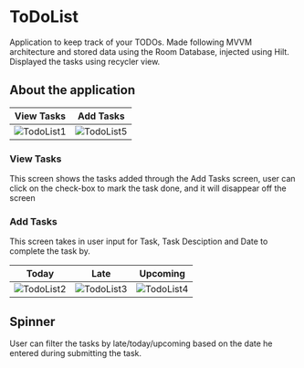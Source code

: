 # ToDoList
Application to keep track of your TODOs. Made following MVVM architecture and stored data using the Room Database, injected using Hilt. Displayed the tasks using recycler view.

## About the application
|View Tasks|Add Tasks|
|---|---|
|![TodoList1](https://user-images.githubusercontent.com/55213645/115461799-7852c480-a247-11eb-865e-0422796d8049.jpg)|![TodoList5](https://user-images.githubusercontent.com/55213645/115461881-8d2f5800-a247-11eb-9cdf-301a45d615a7.jpg)|

### View Tasks
This screen shows the tasks added through the Add Tasks screen, user can click on the check-box to mark the task done, and it will disappear off the screen

### Add Tasks
This screen takes in user input for Task, Task Desciption and Date to complete the task by.

|Today|Late|Upcoming|
|---|---|---|
|![TodoList2](https://user-images.githubusercontent.com/55213645/115462833-bf8d8500-a248-11eb-9e10-1d116399f718.jpg)|![TodoList3](https://user-images.githubusercontent.com/55213645/115462919-d7fd9f80-a248-11eb-8739-2ea43dd23a4e.jpg)|![TodoList4](https://user-images.githubusercontent.com/55213645/115463008-f19ee700-a248-11eb-9cb2-4fe6d60e86e7.jpg)|

## Spinner
User can filter the tasks by late/today/upcoming based on the date he entered during submitting the task.

